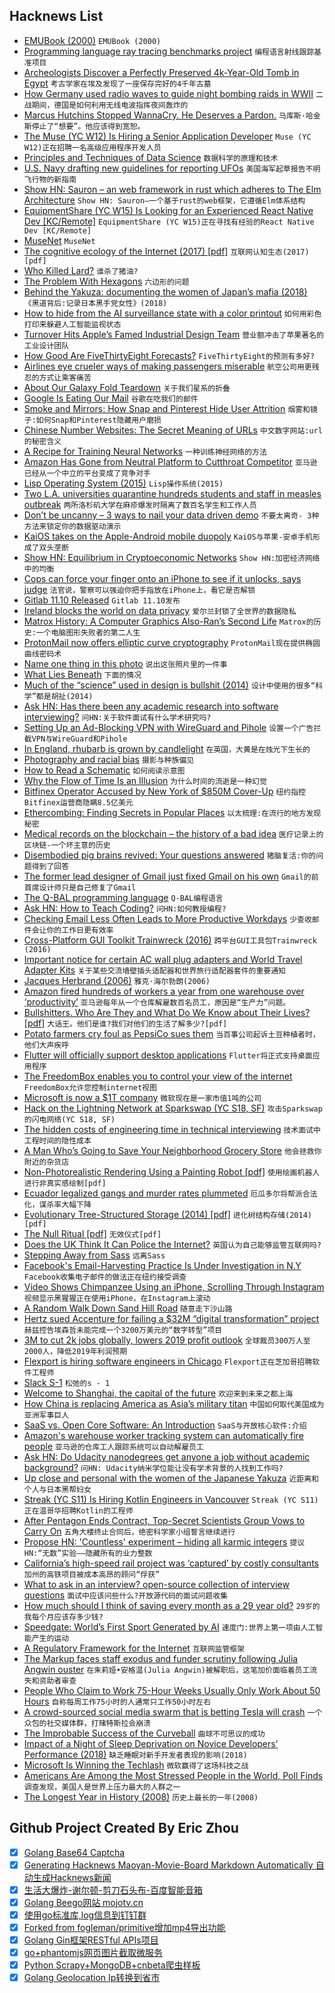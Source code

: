## Hacknews List


- [EMUBook (2000)](http://emubook.emulation64.com/)  `EMUBook (2000)`
- [Programming language ray tracing benchmarks project](https://github.com/niofis/raybench)  `编程语言射线跟踪基准项目`
- [Archeologists Discover a Perfectly Preserved 4k-Year-Old Tomb in Egypt](https://mymodernmet.com/khuwy-egyptian-tomb-saqqara/)  `考古学家在埃及发现了一座保存完好的4千年古墓`
- [How Germany used radio waves to guide night bombing raids in WWII](https://medium.com/lessons-from-history/england-was-almost-destroyed-by-radio-waves-df70830e8593)  `二战期间，德国是如何利用无线电波指挥夜间轰炸的`
- [Marcus Hutchins Stopped WannaCry. He Deserves a Pardon.](https://www.nytimes.com/2019/04/25/opinion/marcus-hutchins-wannacry.html)  `马库斯·哈金斯停止了“想要”。他应该得到宽恕。`
- [The Muse (YC W12) Is Hiring a Senior Application Developer](https://www.themuse.com/jobs/themuse/application-developer)  `Muse (YC W12)正在招聘一名高级应用程序开发人员`
- [Principles and Techniques of Data Science](https://www.textbook.ds100.org/)  `数据科学的原理和技术`
- [U.S. Navy drafting new guidelines for reporting UFOs](https://www.politico.com/story/2019/04/23/us-navy-guidelines-reporting-ufos-1375290)  `美国海军起草报告不明飞行物的新指南`
- [Show HN: Sauron – an web framework in rust which adheres to The Elm Architecture](https://github.com/ivanceras/sauron)  `Show HN: Sauron—一个基于rust的web框架，它遵循Elm体系结构`
- [EquipmentShare (YC W15) Is Looking for an Experienced React Native Dev [KC/Remote]](https://www.equipmentshare.com/careers/openings?gh_jid=1528655)  `EquipmentShare (YC W15)正在寻找有经验的React Native Dev [KC/Remote]`
- [MuseNet](https://openai.com/blog/musenet/)  `MuseNet`
- [The cognitive ecology of the Internet (2017) [pdf]](https://philpapers.org/archive/SMATCE-2.pdf)  `互联网认知生态(2017)[pdf]`
- [Who Killed Lard?](https://www.npr.org/sections/money/2012/02/03/146356117/who-killed-lard)  `谁杀了猪油?`
- [The Problem With Hexagons](http://general-staff.com/the-problem-with-hexagons/)  `六边形的问题`
- [Behind the Yakuza: documenting the women of Japan’s mafia (2018)](https://www.dazeddigital.com/art-photography/article/40877/1/chloe-jafe-i-give-you-my-life-yakuza-documenting-women-japans-mafia)  `《黑道背后:记录日本黑手党女性》(2018)`
- [How to hide from the AI surveillance state with a color printout](https://www.technologyreview.com/f/613409/how-to-hide-from-the-ai-surveillance-state-with-a-color-printout/)  `如何用彩色打印来躲避人工智能监视状态`
- [Turnover Hits Apple’s Famed Industrial Design Team](https://www.wsj.com/articles/turnover-hits-apples-famed-industrial-design-team-11556225563)  `营业额冲击了苹果著名的工业设计团队`
- [How Good Are FiveThirtyEight Forecasts?](https://projects.fivethirtyeight.com/checking-our-work/)  `FiveThirtyEight的预测有多好?`
- [Airlines eye crueler ways of making passengers miserable](https://www.latimes.com/business/lazarus/la-fi-lazarus-airline-seats-from-hell-20190426-story.html)  `航空公司用更残忍的方式让乘客痛苦`
- [About Our Galaxy Fold Teardown](https://ifixit.org/blog/16189/about-our-galaxy-fold-teardown/)  `关于我们星系的折叠`
- [Google Is Eating Our Mail](https://www.tablix.org/~avian/blog/archives/2019/04/google_is_eating_our_mail/)  `谷歌在吃我们的邮件`
- [Smoke and Mirrors: How Snap and Pinterest Hide User Attrition](https://beth.technology/how-snap-and-pinterest-hide-user-attrition/)  `烟雾和镜子:如何Snap和Pinterest隐藏用户磨损`
- [Chinese Number Websites: The Secret Meaning of URLs](https://newrepublic.com/article/117608/chinese-number-websites-secret-meaning-urls)  `中文数字网站:url的秘密含义`
- [A Recipe for Training Neural Networks](https://karpathy.github.io/2019/04/25/recipe/)  `一种训练神经网络的方法`
- [Amazon Has Gone from Neutral Platform to Cutthroat Competitor](https://onezero.medium.com/open-source-betrayed-industry-leaders-accuse-amazon-of-playing-a-rigged-game-with-aws-67177bc748b7?gi=356d74c0b36e)  `亚马逊已经从一个中立的平台变成了竞争对手`
- [Lisp Operating System (2015)](http://metamodular.com/Common-Lisp/lispos.html)  `Lisp操作系统(2015)`
- [Two L.A. universities quarantine hundreds students and staff in measles outbreak](https://www.washingtonpost.com/health/2019/04/26/two-la-universities-quarantine-more-than-students-staff-measles-outbreak/)  `两所洛杉矶大学在麻疹爆发时隔离了数百名学生和工作人员`
- [Don’t be uncanny – 3 ways to nail your data driven demo](https://www.tonic.ai/post/3-ways-to-nail-your-demo-data/)  `不要太离奇- 3种方法来锁定你的数据驱动演示`
- [KaiOS takes on the Apple-Android mobile duopoly](https://www.economist.com/business/2019/04/27/kaios-takes-on-the-apple-android-mobile-duopoly)  `KaiOS与苹果-安卓手机形成了双头垄断`
- [Show HN: Equilibrium in Cryptoeconomic Networks](https://solmaz.io/2019/04/20/equilibrium-cryptoeconomic-networks/)  `Show HN:加密经济网络中的均衡`
- [Cops can force your finger onto an iPhone to see if it unlocks, says judge](https://www.theregister.co.uk/2019/04/24/judge_forced_fingertoiphone_unlock/)  `法官说，警察可以强迫你把手指放在iPhone上，看它是否解锁`
- [Gitlab 11.10 Released](https://about.gitlab.com/2019/04/22/gitlab-11-10-released/)  `Gitlab 11.10发布`
- [Ireland blocks the world on data privacy](https://www.politico.eu/interactive/ireland-blocks-the-world-on-data-privacy/)  `爱尔兰封锁了全世界的数据隐私`
- [Matrox History: A Computer Graphics Also-Ran’s Second Life](https://tedium.co/2019/04/23/matrox-graphics-history/)  `Matrox的历史:一个电脑图形失败者的第二人生`
- [ProtonMail now offers elliptic curve cryptography](https://protonmail.com/blog/elliptic-curve-cryptography/)  `ProtonMail现在提供椭圆曲线密码术`
- [Name one thing in this photo](https://twitter.com/melip0ne/status/1120503955526750208/photo/1)  `说出这张照片里的一件事`
- [What Lies Beneath](https://www.theguardian.com/books/2019/apr/20/what-lies-beneath-robert-macfarlane)  `下面的情况`
- [Much of the “science” used in design is bullshit (2014)](http://mjparnell.com/bullshit_science_ux_design/)  `设计中使用的很多“科学”都是胡扯(2014)`
- [Ask HN: Has there been any academic research into software interviewing?](item?id=19747821)  `问HN:关于软件面试有什么学术研究吗?`
- [Setting Up an Ad-Blocking VPN with WireGuard and Pihole](https://drexl.me/guides/wireguard-pihole-vpn-setup.html)  `设置一个广告拦截VPN与WireGuard和Pihole`
- [In England, rhubarb is grown by candlelight](http://www.bbc.com/travel/story/20190424-the-english-vegetable-picked-by-candlelight)  `在英国，大黄是在烛光下生长的`
- [Photography and racial bias](https://www.nytimes.com/2019/04/25/lens/sarah-lewis-racial-bias-photography.html)  `摄影与种族偏见`
- [How to Read a Schematic](https://learn.sparkfun.com/tutorials/how-to-read-a-schematic)  `如何阅读示意图`
- [Why the Flow of Time Is an Illusion](http://nautil.us/issue/71/flow/why-the-flow-of-time-is-an-illusion)  `为什么时间的流逝是一种幻觉`
- [Bitfinex Operator Accused by New York of $850M Cover-Up](https://www.bloomberg.com/news/articles/2019-04-25/bitfinex-operator-accused-by-new-york-of-850-million-coverup?utm_source=google&amp;utm_medium=bd&amp;cmpId=google)  `纽约指控Bitfinex运营商隐瞒8.5亿美元`
- [Ethercombing: Finding Secrets in Popular Places](https://www.securityevaluators.com/casestudies/ethercombing/)  `以太梳理:在流行的地方发现秘密`
- [Medical records on the blockchain – the history of a bad idea](https://davidgerard.co.uk/blockchain/2019/04/20/medical-records-on-the-blockchain-the-history-of-a-bad-idea/)  `医疗记录上的区块链-一个坏主意的历史`
- [Disembodied pig brains revived: Your questions answered](https://www.nature.com/articles/d41586-019-01289-1)  `猪脑复活:你的问题得到了回答`
- [The former lead designer of Gmail just fixed Gmail on his own](https://www.fastcompany.com/90338929/the-former-lead-designer-of-gmail-just-fixed-gmail-on-his-own)  `Gmail的前首席设计师只是自己修复了Gmail`
- [The Q-BAL programming language](https://mirrors.talideon.com/articles/qbal/)  `Q-BAL编程语言`
- [Ask HN: How to Teach Coding?](item?id=19741408)  `问HN:如何教授编程?`
- [Checking Email Less Often Leads to More Productive Workdays](https://www.studyfinds.org/study-checking-email-less-often-more-productive-workday-managers/)  `少查收邮件会让你的工作日更有效率`
- [Cross-Platform GUI Toolkit Trainwreck (2016)](https://blog.johnnovak.net/2016/05/29/cross-platform-gui-trainwreck-2016-edition/)  `跨平台GUI工具包Trainwreck (2016)`
- [Important notice for certain AC wall plug adapters and World Travel Adapter Kits](https://www.apple.com/newsroom/2019/04/important-notice-for-certain-ac-wall-plug-adapters-and-apple-world-travel-adapter-kits/)  `关于某些交流墙壁插头适配器和世界旅行适配器套件的重要通知`
- [Jacques Herbrand (2006)](http://www-history.mcs.st-and.ac.uk/Biographies/Herbrand.html)  `雅克·海尔勃朗(2006)`
- [Amazon fired hundreds of workers a year from one warehouse over ‘productivity’](https://www.theverge.com/2019/4/25/18516004/amazon-warehouse-fulfillment-centers-productivity-firing-terminations)  `亚马逊每年从一个仓库解雇数百名员工，原因是“生产力”问题。`
- [Bullshitters. Who Are They and What Do We Know about Their Lives? [pdf]](http://ftp.iza.org/dp12282.pdf)  `大话王。他们是谁?我们对他们的生活了解多少?[pdf]`
- [Potato farmers cry foul as PepsiCo sues them](https://www.thehindu.com/business/Industry/potato-farmers-cry-foul-as-pepsico-sues-them/article26936480.ece?homepage=true)  `当百事公司起诉土豆种植者时，他们大声疾呼`
- [Flutter will officially support desktop applications](https://github.com/flutter/flutter/wiki/Desktop-shells)  `Flutter将正式支持桌面应用程序`
- [The FreedomBox enables you to control your view of the internet](https://www.zdnet.com/article/put-the-internet-back-under-your-control-with-the-freedombox/)  `FreedomBox允许您控制internet视图`
- [Microsoft is now a $1T company](https://www.theverge.com/2019/4/25/18515623/microsoft-worth-1-trillion-dollars-stock-price-value)  `微软现在是一家市值1吨的公司`
- [Hack on the Lightning Network at Sparkswap (YC S18, SF)](https://keyvalues.com/sparkswap)  `攻击Sparkswap的闪电网络(YC S18, SF)`
- [The hidden costs of engineering time in technical interviewing](http://blog.interviewing.io/you-probably-dont-factor-in-engineering-time-when-calculating-cost-per-hire-heres-why-you-really-should/)  `技术面试中工程时间的隐性成本`
- [A Man Who’s Going to Save Your Neighborhood Grocery Store](https://longreads.com/2019/04/23/the-man-whos-going-to-save-your-grocery-store/)  `他会拯救你附近的杂货店`
- [Non-Photorealistic Rendering Using a Painting Robot [pdf]](http://graphics.uni-konstanz.de/publikationen/Lindemeier2015HardwareBasedNon/Lindemeier2015HardwareBasedNon.pdf)  `使用绘画机器人进行非真实感绘制[pdf]`
- [Ecuador legalized gangs and murder rates plummeted](https://www.vox.com/future-perfect/2019/3/26/18281325/ecuador-legalize-gangs)  `厄瓜多尔将帮派合法化，谋杀率大幅下降`
- [Evolutionary Tree-Structured Storage (2014) [pdf]](http://pubsys.mmsp-kn.de/pubsys/publishedFiles/Kramis2014.pdf)  `进化树结构存储(2014)[pdf]`
- [The Null Ritual [pdf]](https://library.mpib-berlin.mpg.de/ft/gg/GG_Null_2004.pdf)  `无效仪式[pdf]`
- [Does the UK Think It Can Police the Internet?](http://theengineeringmanager.com/growth/does-the-uk-really-think-it-can-police-the-internet/)  `英国认为自己能够监管互联网吗?`
- [Stepping Away from Sass](https://cathydutton.co.uk/posts/why-i-stopped-using-sass/)  `远离Sass`
- [Facebook&#39;s Email-Harvesting Practice Is Under Investigation in N.Y](https://www.bloomberg.com/news/articles/2019-04-25/n-y-opens-investigation-into-facebook-s-email-harvesting)  `Facebook收集电子邮件的做法正在纽约接受调查`
- [Video Shows Chimpanzee Using an iPhone, Scrolling Through Instagram](https://www.youtube.com/watch?v=ESAt2f2nCWM)  `视频显示黑猩猩正在使用iPhone，在Instagram上滚动`
- [A Random Walk Down Sand Hill Road](https://tomtunguz.com/a-random-walk-down-sand-hill-road/)  `随意走下沙山路`
- [Hertz sued Accenture for failing a $32M “digital transformation” project](https://twitter.com/allafarce/status/1121174850226147328)  `赫兹控告埃森哲未能完成一个3200万美元的“数字转型”项目`
- [3M to cut 2k jobs globally, lowers 2019 profit outlook](https://www.reuters.com/article/us-3m-results/3m-to-cut-2000-jobs-globally-lowers-2019-profit-outlook-idUSKCN1S11EI)  `全球裁员300万人至2000人，降低2019年利润预期`
- [Flexport is hiring software engineers in Chicago](https://www.flexport.com/careers/department/engineering)  `Flexport正在芝加哥招聘软件工程师`
- [Slack S-1](https://www.sec.gov/Archives/edgar/data/1764925/000162828019004786/slacks-1.htm)  `松弛的s - 1`
- [Welcome to Shanghai, the capital of the future](https://www.theglobeandmail.com/opinion/article-welcome-to-shanghai-the-capital-of-the-future/)  `欢迎来到未来之都上海`
- [How China is replacing America as Asia’s military titan](https://www.reuters.com/investigates/special-report/china-army-xi/)  `中国如何取代美国成为亚洲军事巨人`
- [SaaS vs. Open Core Software: An Introduction](https://gravitational.com/blog/open-core-vs-saas-intro/)  `SaaS与开放核心软件:介绍`
- [Amazon&#39;s warehouse worker tracking system can automatically fire people](https://www.businessinsider.com/amazon-system-automatically-fires-warehouse-workers-time-off-task-2019-4)  `亚马逊的仓库工人跟踪系统可以自动解雇员工`
- [Ask HN: Do Udacity nanodegrees get anyone a job without academic background?](item?id=19749717)  `问HN: Udacity纳米学位能让没有学术背景的人找到工作吗?`
- [Up close and personal with the women of the Japanese Yakuza](https://www.huckmag.com/art-and-culture/photography-2/up-close-and-personal-with-the-women-of-the-yakuza/)  `近距离和个人与日本黑帮妇女`
- [Streak (YC S11) Is Hiring Kotlin Engineers in Vancouver](https://www.streak.com/careers/android-lead-vancouver)  `Streak (YC S11)正在温哥华招聘Kotlin的工程师`
- [After Pentagon Ends Contract, Top-Secret Scientists Group Vows to Carry On](https://www.npr.org/2019/04/25/717225118/after-pentagon-ends-contract-top-secret-scientists-group-vows-to-carry-on)  `五角大楼终止合同后，绝密科学家小组誓言继续进行`
- [Propose HN: &#39;Countless&#39; experiment – hiding all karmic integers](item?id=19745267)  `提议HN:“无数”实验——隐藏所有的业力整数`
- [California’s high-speed rail project was ‘captured’ by costly consultants](https://www.latimes.com/local/california/la-me-california-high-speed-rail-consultants-20190426-story.html)  `加州的高铁项目被成本高昂的顾问“俘获”`
- [What to ask in an interview? open-source collection of interview questions](https://counter-interview.dev/)  `面试中应该问些什么?开放源代码的面试问题收集`
- [How much should I think of saving every month as a 29 year old?](https://enzo.fund/how-much-should-i-think-of-saving-as-a-29-year-old-every-month)  `29岁的我每个月应该存多少钱?`
- [Speedgate: World’s First Sport Generated by AI](https://news.developer.nvidia.com/speedgate-worlds-first-sport-generated-by-ai)  `速度门:世界上第一项由人工智能产生的运动`
- [A Regulatory Framework for the Internet](https://stratechery.com/2019/a-regulatory-framework-for-the-internet/)  `互联网监管框架`
- [The Markup faces staff exodus and funder scrutiny following Julia Angwin ouster](https://techcrunch.com/2019/04/25/the-markup-faces-staff-exodus-and-funder-scrutiny-following-ouster-of-julia-angwin/)  `在朱莉娅•安格温(Julia Angwin)被解职后，这笔加价面临着员工流失和资助者审查`
- [People Who Claim to Work 75-Hour Weeks Usually Only Work About 50 Hours](http://nymag.com/intelligencer/2019/04/people-who-claim-to-work-75-hour-weeks-are-lying.html)  `自称每周工作75小时的人通常只工作50小时左右`
- [A crowd-sourced social media swarm that is betting Tesla will crash](https://www.latimes.com/business/autos/la-fi-hy-tesla-short-sellers-musk-20190408-story.html)  `一个众包的社交媒体群，打赌特斯拉会崩溃`
- [The Improbable Success of the Curveball](https://lithub.com/the-history-behind-baseballs-weirdest-pitch/)  `曲球不可思议的成功`
- [Impact of a Night of Sleep Deprivation on Novice Developers’ Performance (2018)](https://arxiv.org/abs/1805.02544)  `缺乏睡眠对新手开发者表现的影响(2018)`
- [Microsoft Is Winning the Techlash](https://www.axios.com/microsoft-is-winning-the-techlash-4d16b1ba-2da5-4f9b-8fd2-d591b0a3b2ea.html)  `微软赢得了这场科技之战`
- [Americans Are Among the Most Stressed People in the World, Poll Finds](https://www.nytimes.com/2019/04/25/us/americans-stressful.html)  `调查发现，美国人是世界上压力最大的人群之一`
- [The Longest Year in History (2008)](http://www.uh.edu/engines/epi2364.htm)  `历史上最长的一年(2008)`

## Github Project Created By Eric Zhou

- [x] [Golang Base64 Captcha](https://github.com/mojocn/base64Captcha)
- [x] [Generating Hacknews Maoyan-Movie-Board Markdown Automatically 自动生成Hacknews新闻](https://github.com/dejavuzhou/md-genie)
- [x] [生活大爆炸-谢尔顿-剪刀石头布-百度智能音箱](https://github.com/mojocn/dueros-bang-game)
- [x] [Golang Beego网站 mojotv.cn](https://github.com/mojocn/www.mojotv.cn)
- [x] [使用go标准库,log信息到钉钉群](https://github.com/mojocn/dooger)
- [x] [Forked from fogleman/primitive增加mp4导出功能](https://github.com/mojocn/primitive)
- [x] [Golang Gin框架RESTful APIs项目](https://github.com/JJJJJJJerk/ezier-golang-web-api-framework)
- [x] [go+phantomjs网页图片截取微服务](https://github.com/mojocn/screen_shot)
- [x] [Python Scrapy+MongoDB+cnbeta爬虫样板](https://github.com/mojocn/scrapy_mongodb_boilerplate_cnbeta)
- [x] [Golang Geolocation Ip转换到省市](https://github.com/mojocn/ip2location)